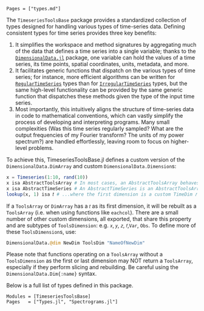```@index
Pages = ["types.md"]
```
The `TimeseriesToolsBase` package provides a standardized collection of types designed for handling various types of time-series data.
Defining consistent types for time series provides three key benefits:
1. It simplifies the workspace and method signatures by aggregating much of the data that defines a time series into a single variable; thanks to the [`DimensionalData.jl`](https://github.com/rafaqz/DimensionalData.jl) package, one variable can hold the values of a time series, its time points, spatial coordinates, units, metadata, and more.
2. It facilitates generic functions that dispatch on the various types of time series; for instance, more efficient algorithms can be written for [`RegularTimeSeries`](@ref) types than for [`IrregularTimeSeries`](@ref) types, but the same high-level functionality can be provided by the same generic function that dispatches these methods given the type of the input time series.
3. Most importantly, this intuitively aligns the structure of time-series data in code to mathematical conventions, which can vastly simplify the process of developing and interpreting programs. Many small complexities (Was this time series regularly sampled? What are the output frequencies of my Fourier transform? The units of my power spectrum?) are handled effortlessly, leaving room to focus on higher-level problems.

To achieve this, TimeseriesToolsBase.jl defines a custom version of the `DimensionalData.DimArray` and custom `DimensionalData.Dimension`s:
```julia
x = Timeseries(1:10, rand(10))
x isa AbstractToolsArray # In most cases, an AbstractToolsArray behaves like a DimArray; see DimensionalData
x isa AbstractTimeSeries # An AbstractTimeSeries is an AbstractToolsArray...
lookup(x, 1) isa 𝑡 # ...where the first dimension is a custom TimeDim 𝑡
```
If a `ToolsArray` or `DimArray` has a `𝑡` as its first dimension, it will be rebuilt as a `ToolsArray` (i.e. when using functions like `eachcol`).
There are a small number of other custom dimensions, all exported, that share this property and are subtypes of `ToolsDimension`: e.g. `𝑥`, `𝑦`, `𝑧`, `𝑓`,`Var`, `Obs`.
To define more of these `ToolsDimension`s, use:
```julia
DimensionalData.@dim NewDim ToolsDim "NameOfNewDim"
```
Please note that functions operating on a `ToolsArray` without a `ToolsDimension` as the first or last dimension may NOT return a `ToolsArray`, especially if they perform slicing and rebuilding. Be careful using the `DimensionalData.Dim{:name}` syntax.

Below is a full list of types defined in this package.

```@autodocs
Modules = [TimeseriesToolsBase]
Pages   = ["Types.jl", "Spectrograms.jl"]
```

